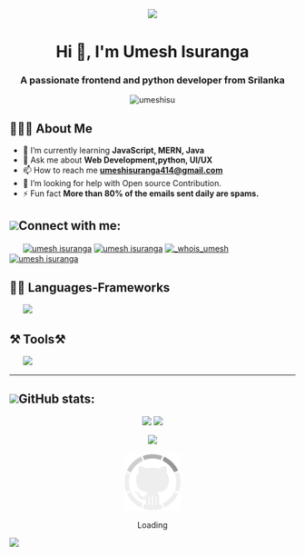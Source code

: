 
<p align="center" ><img  src = "https://github.com/7oSkaaa/7oSkaaa/blob/main/Images/about_me.gif?raw=true" width = 100px></p>
<h1 align="center" >Hi 👋, I'm Umesh Isuranga</h1>
<h3 align="center">A passionate frontend and python developer from Srilanka</h3>


<p align="center"> <img src="https://komarev.com/ghpvc/?username=umeshisu&label=Profile%20views&color=0e75b6&style=flat" alt="umeshisu" /> </p>




  <h2>👨🏻‍💻 About Me</h2>

 - 🌱 I’m currently learning **JavaScript, MERN, Java**
 - 💬 Ask me about **Web Development,python, UI/UX**
 - 📫 How to reach me **umeshisuranga414@gmail.com**
 - 🤔 I’m looking for help with Open source Contribution.
 - ⚡ Fun fact **More than 80% of the emails sent daily are spams.**

<h2><img src="https://media.giphy.com/media/iY8CRBdQXODJSCERIr/giphy.gif" width="30px">Connect with me:</h2>
<p>
 &nbsp;&nbsp;&nbsp;&nbsp;&nbsp;&nbsp;<a href="https://www.linkedin.com/in/umesh-isuranga-9894b42b1/"target="blank"><img align="center" src="https://raw.githubusercontent.com/rahuldkjain/github-profile-readme-generator/master/src/images/icons/Social/linked-in-alt.svg" alt="umesh isuranga" height="35" width="60" /></a>
<a href="https://www.facebook.com/profile.php?id=100093542345130" target="blank"><img align="center" src="https://raw.githubusercontent.com/rahuldkjain/github-profile-readme-generator/master/src/images/icons/Social/facebook.svg" alt="umesh isuranga" height="35" width="60" /></a>
<a href="https://instagram.com/_whois_umesh" target="blank"><img align="center" src="https://raw.githubusercontent.com/rahuldkjain/github-profile-readme-generator/master/src/images/icons/Social/instagram.svg" alt="_whois_umesh" height="35" width="60" /></a>
<a href="https://www.hackerrank.com/profile/umeshisuranga414" target="blank"><img align="center" src="https://raw.githubusercontent.com/rahuldkjain/github-profile-readme-generator/master/src/images/icons/Social/hackerrank.svg" alt="umesh isuranga" height="35" width="60" /></a>


<h2>👩‍💻 Languages-Frameworks</h2>
<div>
   &nbsp;&nbsp;&nbsp;&nbsp;&nbsp;  <img src="https://skillicons.dev/icons?i=html,css,javascript,react,nodejs,expressjs,tailwind,bootstrap,python,java,mysql,mongodb" />
</div>
<h2>⚒️ Tools⚒</h2>
<div>
  &nbsp;&nbsp;&nbsp;&nbsp;&nbsp;  <img src="https://skillicons.dev/icons?i=github,git,vscode,pycharm,figma" />
</div>
<hr/>

<h2> <img src="https://raw.githubusercontent.com/marcos-inja/marcos-inja/main/gifs/haha.gif" width="25px">GitHub stats:</h2>
<p align = "center">
  <img src="https://github-readme-stats.vercel.app/api/top-langs/?username=UmeshIsu&layout=compact&hide=php,TSQL&theme=chartreuse-dark" width="350">
  <img src="https://github-readme-stats.vercel.app/api?username=UmeshIsu&count_private=true&show_icons=true&&theme=chartreuse-dark&include_all_commits=true" width="390">
</p>


<p align="center" ><img src="https://github-readme-streak-stats.herokuapp.com?user=UmeshIsu&theme=chartreuse-dark"></p>

 <div align=center>
        <img src="https://raw.githubusercontent.com/AhmedFathyDev/AhmedFathyDev/main/GitHub.gif" alt="GitHub Octocat Logo" height="100">
        <p>Loading</p>
 </div>
 <img src="https://user-images.githubusercontent.com/73097560/115834477-dbab4500-a447-11eb-908a-139a6edaec5c.gif">
